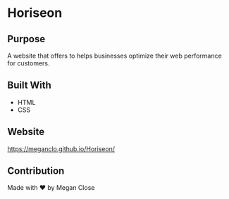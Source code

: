 # Horiseon

## Purpose
A website that offers to helps businesses optimize their web performance for customers.

## Built With
* HTML
* CSS

## Website
https://meganclo.github.io/Horiseon/

## Contribution
Made with ❤️ by Megan Close
